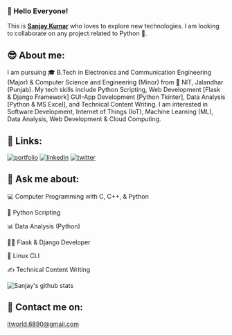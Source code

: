 ### 👋 Hello Everyone!
<p>This is <a href="https://sites.google.com/nitj.ac.in/sanjay-kumar"><b>Sanjay Kumar</b></a> who loves to explore new technologies. I am looking to collaborate on any project related to Python 🐍.</p>
  
## 😎 About me:
I am pursuing 🎓 B.Tech in Electronics and Communication Engineering (Major) & Computer Science and Engineering (Minor) from 🏫 NIT, Jalandhar (Punjab). My tech skills include Python Scripting, Web Development [Flask & Django Framework] GUI-App Development [Python Tkinter], Data Analysis [Python & MS Excel], and Technical Content Writing. I am interested in Software Development, Internet of Things (IoT), Machine Learning (ML), Data Analysis, Web Development & Cloud Computing.


## 🔗 Links:
[![portfolio](https://img.shields.io/badge/my_portfolio-000?style=for-the-badge&logo=ko-fi&logoColor=white)](https://sanjay-kumar-portfolio.herokuapp.com/)
[![linkedin](https://img.shields.io/badge/linkedin-0A66C2?style=for-the-badge&logo=linkedin&logoColor=white)](https://www.linkedin.com/in/sanjaykumar086/)
[![twitter](https://img.shields.io/badge/twitter-1DA1F2?style=for-the-badge&logo=twitter&logoColor=white)](https://twitter.com/Sanjay6890/)

## 💬 Ask me about:
<p>💻 Computer Programming with C, C++, & Python</p>
<p>🐍 Python Scripting</p>
<p>📊 Data Analysis (Python)</p>
<p>👨‍💻 Flask & Django Developer</p>
<p>🐧 Linux CLI</p>
<p>✍ Technical Content Writing</p>


![Sanjay's github stats](https://github-readme-stats.vercel.app/api?username=sanju6890&show_icons=true&theme=radical)

## 📧 Contact me on:
<p><a href="mailto:itworld.6890@gmail.com"> itworld.6890@gmail.com</a><p>
